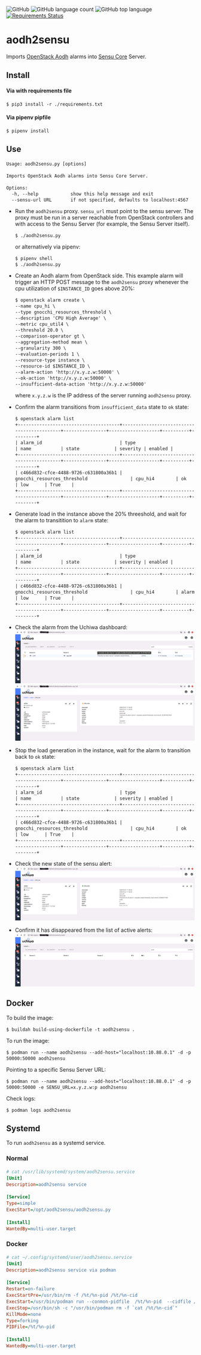 ![GitHub](https://img.shields.io/github/license/josecastillolema/aodh2sensu)
![GitHub language count](https://img.shields.io/github/languages/count/josecastillolema/aodh2sensu)
![GitHub top language](https://img.shields.io/github/languages/top/josecastillolema/aodh2sensu)
[![Requirements Status](https://requires.io/github/josecastillolema/aodh2sensu/requirements.svg?branch=master)](https://requires.io/github/josecastillolema/aodh2sensu/requirements/?branch=master)

# aodh2sensu

Imports [OpenStack Aodh](https://docs.openstack.org/aodh/latest/) alarms into [Sensu Core](https://docs.sensu.io/sensu-core/latest/) Server.

## Install

#### Via with requirements file
```
$ pip3 install -r ./requirements.txt
```

#### Via pipenv pipfile
```
$ pipenv install
```

## Use

```
Usage: aodh2sensu.py [options]

Imports OpenStack Aodh alarms into Sensu Core Server.

Options:
  -h, --help            show this help message and exit
  --sensu-url URL       if not specified, defaults to localhost:4567
```

- Run the `aodh2sensu` proxy. `sensu_url` must point to the sensu server. The proxy must be run in a server reachable from OpenStack controllers and with access to the Sensu Server (for example, the Sensu Server itself).

   ```
   $ ./aodh2sensu.py
   ```
   or alternatively via pipenv:
   ```
   $ pipenv shell
   $ ./aodh2sensu.py
   ```

- Create an Aodh alarm from OpenStack side. This example alarm will trigger an HTTP POST message to the `aodh2sensu` proxy whenever the cpu utilization of `$INSTANCE_ID` goes above 20%:
   ```
   $ openstack alarm create \
   --name cpu_hi \
   --type gnocchi_resources_threshold \
   --description 'CPU High Average' \
   --metric cpu_util4 \
   --threshold 20.0 \
   --comparison-operator gt \
   --aggregation-method mean \
   --granularity 300 \
   --evaluation-periods 1 \
   --resource-type instance \
   --resource-id $INSTANCE_ID \
   --alarm-action 'http://x.y.z.w:50000' \
   --ok-action 'http://x.y.z.w:50000' \
   --insufficient-data-action 'http://x.y.z.w:50000'
   ```
   where `x.y.z.w` is the IP address of the server running `aodh2sensu` proxy.

- Confirm the alarm transitions from `insufficient_data` state to `ok` state:
   ```
   $ openstack alarm list
   +--------------------------------------+--------------------------------------------+----------------+-------------------+----------+---------+
   | alarm_id                             | type                                       | name           | state             | severity | enabled |
   +--------------------------------------+--------------------------------------------+----------------+-------------------+----------+---------+
   | c466d832-cfce-4488-9726-c631800a36b1 | gnocchi_resources_threshold                | cpu_hi4        | ok                | low      | True    |
   +--------------------------------------+--------------------------------------------+----------------+-------------------+----------+---------+
   ```
   
- Generate load in the instance above the 20% threeshold, and wait for the alarm to transitition to `alarm` state:
   ```
   $ openstack alarm list
   +--------------------------------------+--------------------------------------------+----------------+-------------------+----------+---------+
   | alarm_id                             | type                                       | name           | state             | severity | enabled |
   +--------------------------------------+--------------------------------------------+----------------+-------------------+----------+---------+
   | c466d832-cfce-4488-9726-c631800a36b1 | gnocchi_resources_threshold                | cpu_hi4        | alarm             | low      | True    |
   +--------------------------------------+--------------------------------------------+----------------+-------------------+----------+---------+
   ```

- Check the alarm from the Uchiwa dashboard:
![Screenshot 1 of the Uchiwa dashboard](https://raw.githubusercontent.com/josecastillolema/aodh2sensu/master/doc/img/screenshot1.png)
![Screenshoto 2 of the Uchiwa dashboard](https://raw.githubusercontent.com/josecastillolema/aodh2sensu/master/doc/img/screenshot2.png)


- Stop the load generation in the instance, wait for the alarm to transition back to `ok` state:
   ```
   $ openstack alarm list
   +--------------------------------------+--------------------------------------------+----------------+-------------------+----------+---------+
   | alarm_id                             | type                                       | name           | state             | severity | enabled |
   +--------------------------------------+--------------------------------------------+----------------+-------------------+----------+---------+
   | c466d832-cfce-4488-9726-c631800a36b1 | gnocchi_resources_threshold                | cpu_hi4        | ok                | low      | True    |
   +--------------------------------------+--------------------------------------------+----------------+-------------------+----------+---------+
   ```

- Check the new state of the sensu alert:
![Screenshot 3 of the Uchiwa dashboard](https://raw.githubusercontent.com/josecastillolema/aodh2sensu/master/doc/img/screenshot3.png)

- Confirm it has disappeared from the list of active alerts:
![Screenshot 4 of the Uchiwa dashboard](https://raw.githubusercontent.com/josecastillolema/aodh2sensu/master/doc/img/screenshot4.png)


## Docker
To build the image:

```
$ buildah build-using-dockerfile -t aodh2sensu .
```

To run the image:

```
$ podman run --name aodh2sensu --add-host="localhost:10.88.0.1" -d -p 50000:50000 aodh2sensu
```

Pointing to a specific Sensu Server URL:

```
$ podman run --name aodh2sensu --add-host="localhost:10.88.0.1" -d -p 50000:50000 -e SENSU_URL=x.y.z.w:p aodh2sensu
```

Check logs:
```
$ podman logs aodh2sensu
```

## Systemd

To run `aodh2sensu` as a systemd service.

### Normal
```ini
# cat /usr/lib/systemd/system/aodh2sensu.service
[Unit]
Description=aodh2sensu service

[Service]
Type=simple
ExecStart=/opt/aodh2sensu/aodh2sensu.py

[Install]
WantedBy=multi-user.target
```

### Docker
```ini
# cat ~/.config/systemd/user/aodh2sensu.service 
[Unit]
Description=aodh2sensu service via podman

[Service]
Restart=on-failure
ExecStartPre=/usr/bin/rm -f /%t/%n-pid /%t/%n-cid
ExecStart=/usr/bin/podman run --conmon-pidfile  /%t/%n-pid  --cidfile /%t/%n-cid --add-host="localhost:10.88.0.1" -d --name aodh2sensu -p 50000:50000 aodh2sensu
ExecStop=/usr/bin/sh -c "/usr/bin/podman rm -f `cat /%t/%n-cid`"
KillMode=none
Type=forking
PIDFile=/%t/%n-pid

[Install]
WantedBy=multi-user.target
```

